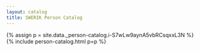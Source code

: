 ```yaml
---
layout: catalog
title: SWERIK Person Catalog
---
```

{% assign p = site.data._person-catalog.i-S7wLw9aynA5vbRCsqxxL3N %}
{% include person-catalog.html p=p %}

